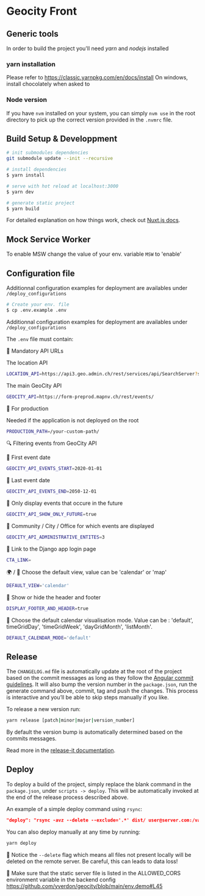 # Geocity Front

## Generic tools

In order to build the project you'll need _yarn_ and _nodejs_ installed

### yarn installation

Please refer to https://classic.yarnpkg.com/en/docs/install
On windows, install chocolately when asked to

### Node version

If you have `nvm` installed on your system, you can simply `nvm use` in the root directory to pick up the correct version provided in the `.nvmrc` file.

## Build Setup & Developpment

```bash
# init submodules dependencies
git submodule update --init --recursive
```

```bash
# install dependencies
$ yarn install

# serve with hot reload at localhost:3000
$ yarn dev

# generate static project
$ yarn build
```

For detailed explanation on how things work, check out [Nuxt.js docs](https://nuxtjs.org).

## Mock Service Worker

To enable MSW change the value of your env. variable `MSW` to 'enable'

## Configuration file

Additionnal configuration examples for deployment are availables under `/deploy_configurations`

```bash
# Create your env. file
$ cp .env.example .env
```

Additionnal configuration examples for deployment are availables under ```/deploy_configurations```

The `.env` file must contain:

🚨 Mandatory API URLs

The location API

```bash
LOCATION_API=https://api3.geo.admin.ch/rest/services/api/SearchServer?searchText=yverdon-les-bains&type=locations
```

The main GeoCity API

```bash
GEOCITY_API=https://form-preprod.mapnv.ch/rest/events/
```

🚀 For production

Needed if the application is not deployed on the root

```bash
PRODUCTION_PATH=/your-custom-path/
```

🔍 Filtering events from GeoCity API

:date: First event date

```bash
GEOCITY_API_EVENTS_START=2020-01-01
```

:date: Last event date

```bash
GEOCITY_API_EVENTS_END=2050-12-01
```

:date: Only display events that occure in the future

```bash
GEOCITY_API_SHOW_ONLY_FUTURE=true
```

:office: Community / City / Office for which events are displayed

```bash
GEOCITY_API_ADMINISTRATIVE_ENTITES=3
```

🔗 Link to the Django app login page

```bash
CTA_LINK=
```

:earth_africa: / :calendar: Choose the default view, value can be 'calendar' or 'map'
```bash
DEFAULT_VIEW='calendar'
```

:eyes: Show or hide the header and footer
```bash
DISPLAY_FOOTER_AND_HEADER=true
```

:calendar: Choose the default calendar visualisation mode.
Value can be : 'default', timeGridDay', 'timeGridWeek', 'dayGridMonth', 'listMonth'.
```bash
DEFAULT_CALENDAR_MODE='default'
```

## Release

The `CHANGELOG.md` file is automatically update at the root of the project based on the commit messages as long as they follow the [Angular commit guidelines](https://github.com/angular/angular.js/blob/master/DEVELOPERS.md#-git-commit-guidelines). It will also bump the version number in the `package.json`, run the generate command above, commit, tag and push the changes. This process is interactive and you’ll be able to skip steps manually if you like.

To release a new version run:

```bash
yarn release [patch|minor|major|version_number]
```

By default the version bump is automatically determined based on the commits messages.

Read more in the [release-it documentation](https://github.com/webpro/release-it).

## Deploy

To deploy a build of the project, simply replace the blank command in the `package.json`, under `scripts -> deploy`. This will be automatically invoked at the end of the release process described above.

An example of a simple deploy command using `rsync`:

```json
"deploy": "rsync -avz --delete --exclude='.*' dist/ user@server.com:/var/www/html/my-project"
```

You can also deploy manually at any time by running:

```bash
yarn deploy
```

🚨 Notice the `--delete` flag which means all files not present locally will be deleted on the remote server. Be careful, this can leads to data loss!

🚨 Make sure that the static server file is listed in the ALLOWED_CORS environment variable in the backend config https://github.com/yverdon/geocity/blob/main/env.demo#L45
